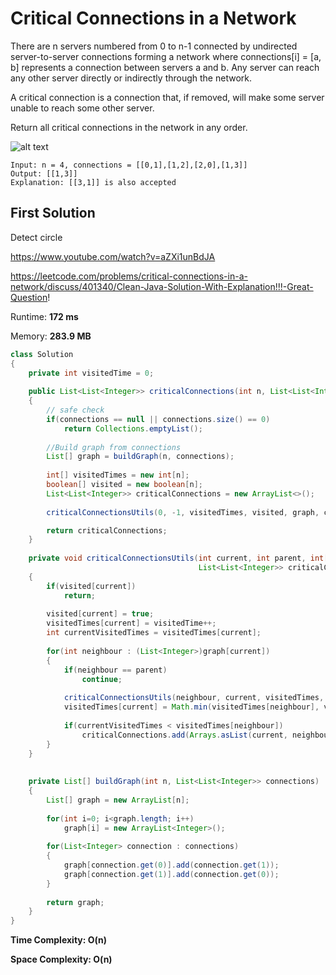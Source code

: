 # Critical Connections in a Network

There are n servers numbered from 0 to n-1 connected by undirected server-to-server connections forming a network where connections[i] = [a, b] represents a connection between servers a and b. Any server can reach any other server directly or indirectly through the network.

A critical connection is a connection that, if removed, will make some server unable to reach some other server.

Return all critical connections in the network in any order.

![alt text](https://assets.leetcode.com/uploads/2019/09/03/1537_ex1_2.png)


```
Input: n = 4, connections = [[0,1],[1,2],[2,0],[1,3]]
Output: [[1,3]]
Explanation: [[3,1]] is also accepted
```

## First Solution

Detect circle

https://www.youtube.com/watch?v=aZXi1unBdJA

https://leetcode.com/problems/critical-connections-in-a-network/discuss/401340/Clean-Java-Solution-With-Explanation!!!-Great-Question!


Runtime: **172 ms**

Memory: **283.9 MB**


```java
class Solution 
{   
    private int visitedTime = 0;
    
    public List<List<Integer>> criticalConnections(int n, List<List<Integer>> connections) 
    { 
        // safe check
        if(connections == null || connections.size() == 0)
            return Collections.emptyList();
        
        //Build graph from connections
        List[] graph = buildGraph(n, connections);
        
        int[] visitedTimes = new int[n];
        boolean[] visited = new boolean[n];
        List<List<Integer>> criticalConnections = new ArrayList<>();
        
        criticalConnectionsUtils(0, -1, visitedTimes, visited, graph, criticalConnections);

        return criticalConnections;
    }
    
    private void criticalConnectionsUtils(int current, int parent, int[] visitedTimes, boolean [] visited, List[] graph,
                                          List<List<Integer>> criticalConnections)
    {
        if(visited[current])
            return;
        
        visited[current] = true;
        visitedTimes[current] = visitedTime++;
        int currentVisitedTimes = visitedTimes[current];
        
        for(int neighbour : (List<Integer>)graph[current])
        {
            if(neighbour == parent)
                continue;
            
            criticalConnectionsUtils(neighbour, current, visitedTimes, visited, graph, criticalConnections);
            visitedTimes[current] = Math.min(visitedTimes[neighbour], visitedTimes[current]);
            
            if(currentVisitedTimes < visitedTimes[neighbour])
                criticalConnections.add(Arrays.asList(current, neighbour));
        }
    }
    
    
    private List[] buildGraph(int n, List<List<Integer>> connections)
    {
        List[] graph = new ArrayList[n];
        
        for(int i=0; i<graph.length; i++)
            graph[i] = new ArrayList<Integer>();
        
        for(List<Integer> connection : connections)
        {
            graph[connection.get(0)].add(connection.get(1));
            graph[connection.get(1)].add(connection.get(0));
        }
        
        return graph;
    }
}
```

**Time Complexity: O(n)**

**Space Complexity: O(n)**